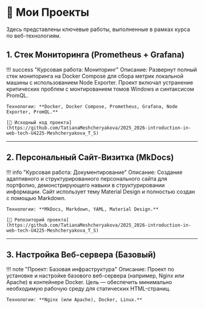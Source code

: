 # 🚀 Мои Проекты

Здесь представлены ключевые работы, выполненные в рамках курса по веб-технологиям.

## 1. Стек Мониторинга (Prometheus + Grafana)

!!! success "Курсовая работа: Мониторинг"
    Описание: Развернут полный стек мониторинга на Docker Compose для сбора метрик локальной машины с использованием Node Exporter. Проект включал устранение критических проблем с монтированием томов Windows и синтаксисом PromQL.
    
    Технологии: **Docker, Docker Compose, Prometheus, Grafana, Node Exporter, PromQL.**
    
    [🔗 Исходный код проекта](https://github.com/TatianaMeshcheryakova/2025_2026-introduction-in-web-tech-U4225-Meshcheryakova_T_S)

---

## 2. Персональный Сайт-Визитка (MkDocs)

!!! info "Курсовая работа: Документирование"
    Описание: Создание адаптивного и структурированного персонального сайта для портфолио, демонстрирующего навыки в структурировании информации. Сайт использует тему Material Design и полностью создан с помощью Markdown.
    
    Технологии: **MkDocs, Markdown, YAML, Material Design.**
    
    [🔗 Репозиторий проекта](https://github.com/TatianaMeshcheryakova/2025_2026-introduction-in-web-tech-U4225-Meshcheryakova_T_S)

---

## 3. Настройка Веб-сервера (Базовый)

!!! note "Проект: Базовая инфраструктура"
    Описание: Проект по установке и настройке базового веб-сервера (например, Nginx или Apache) в контейнере Docker. Цель — обеспечить минимально необходимую рабочую среду для статических HTML-страниц.

    Технологии: **Nginx (или Apache), Docker, Linux.**